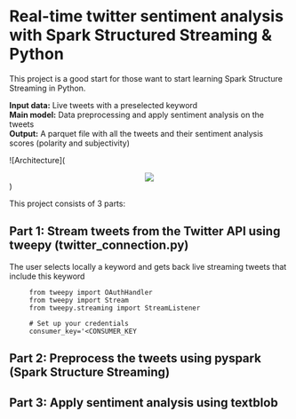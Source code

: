 <H1>Real-time twitter sentiment analysis with Spark Structured Streaming & Python </H1>

This project is a good start for those want to start learning Spark Structure Streaming in Python. <br>

<b> Input data:</b> Live tweets with a preselected keyword <br>
<b>Main model:</b> Data preprocessing and apply sentiment analysis on the tweets <br>
<b>Output:</b> A parquet file with all the tweets and their sentiment analysis scores (polarity and subjectivity) <br>

<tab>![Architecture](<div style="text-align:center"><img src="https://github.com/stamatelou/twitter_sentiment_analysis/blob/master/architecture.png" /></div>)

This project consists of 3 parts: <br>

## Part 1: Stream tweets from the Twitter API using tweepy (twitter_connection.py) <br>
The user selects locally a keyword and gets back live streaming tweets that include this keyword
```
     from tweepy import OAuthHandler
     from tweepy import Stream
     from tweepy.streaming import StreamListener
         
     # Set up your credentials
     consumer_key='<CONSUMER_KEY
```
## Part 2: Preprocess the tweets using pyspark (Spark Structure Streaming)<br>

## Part 3: Apply sentiment analysis using textblob <br>



